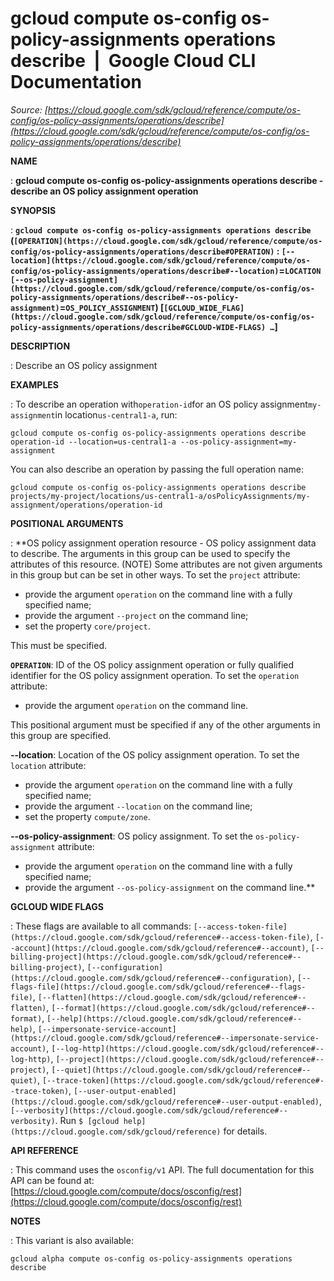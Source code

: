# gcloud compute os-config os-policy-assignments operations describe  |  Google Cloud CLI Documentation

*Source: [https://cloud.google.com/sdk/gcloud/reference/compute/os-config/os-policy-assignments/operations/describe](https://cloud.google.com/sdk/gcloud/reference/compute/os-config/os-policy-assignments/operations/describe)*

**NAME**

: **gcloud compute os-config os-policy-assignments operations describe - describe an OS policy assignment operation**

**SYNOPSIS**

: **`gcloud compute os-config os-policy-assignments operations describe` (`[OPERATION](https://cloud.google.com/sdk/gcloud/reference/compute/os-config/os-policy-assignments/operations/describe#OPERATION)` : `[--location](https://cloud.google.com/sdk/gcloud/reference/compute/os-config/os-policy-assignments/operations/describe#--location)`=`LOCATION` `[--os-policy-assignment](https://cloud.google.com/sdk/gcloud/reference/compute/os-config/os-policy-assignments/operations/describe#--os-policy-assignment)`=`OS_POLICY_ASSIGNMENT`) [`[GCLOUD_WIDE_FLAG](https://cloud.google.com/sdk/gcloud/reference/compute/os-config/os-policy-assignments/operations/describe#GCLOUD-WIDE-FLAGS) …`]**

**DESCRIPTION**

: Describe an OS policy assignment

**EXAMPLES**

: To describe an operation with`operation-id`for an OS policy assignment`my-assignment`in location`us-central1-a`, run:

```
gcloud compute os-config os-policy-assignments operations describe operation-id --location=us-central1-a --os-policy-assignment=my-assignment
```

You can also describe an operation by passing the full operation name:

```
gcloud compute os-config os-policy-assignments operations describe projects/my-project/locations/us-central1-a/osPolicyAssignments/my-assignment/operations/operation-id
````

**POSITIONAL ARGUMENTS**

: **OS policy assignment operation resource - OS policy assignment data to describe.
The arguments in this group can be used to specify the attributes of this
resource. (NOTE) Some attributes are not given arguments in this group but can
be set in other ways.
To set the `project` attribute:

- provide the argument `operation` on the command line with a fully
specified name;
- provide the argument `--project` on the command line;
- set the property `core/project`.

This must be specified.

**`OPERATION`**:
ID of the OS policy assignment operation or fully qualified identifier for the
OS policy assignment operation.
To set the `operation` attribute:

- provide the argument `operation` on the command line.

This positional argument must be specified if any of the other arguments in this
group are specified.

**--location**:
Location of the OS policy assignment operation.
To set the `location` attribute:

- provide the argument `operation` on the command line with a fully
specified name;
- provide the argument `--location` on the command line;
- set the property `compute/zone`.

**--os-policy-assignment**:
OS policy assignment.
To set the `os-policy-assignment` attribute:

- provide the argument `operation` on the command line with a fully
specified name;
- provide the argument `--os-policy-assignment` on the command line.**

**GCLOUD WIDE FLAGS**

: These flags are available to all commands: `[--access-token-file](https://cloud.google.com/sdk/gcloud/reference#--access-token-file)`,
`[--account](https://cloud.google.com/sdk/gcloud/reference#--account)`, `[--billing-project](https://cloud.google.com/sdk/gcloud/reference#--billing-project)`,
`[--configuration](https://cloud.google.com/sdk/gcloud/reference#--configuration)`,
`[--flags-file](https://cloud.google.com/sdk/gcloud/reference#--flags-file)`,
`[--flatten](https://cloud.google.com/sdk/gcloud/reference#--flatten)`, `[--format](https://cloud.google.com/sdk/gcloud/reference#--format)`, `[--help](https://cloud.google.com/sdk/gcloud/reference#--help)`, `[--impersonate-service-account](https://cloud.google.com/sdk/gcloud/reference#--impersonate-service-account)`,
`[--log-http](https://cloud.google.com/sdk/gcloud/reference#--log-http)`,
`[--project](https://cloud.google.com/sdk/gcloud/reference#--project)`, `[--quiet](https://cloud.google.com/sdk/gcloud/reference#--quiet)`, `[--trace-token](https://cloud.google.com/sdk/gcloud/reference#--trace-token)`, `[--user-output-enabled](https://cloud.google.com/sdk/gcloud/reference#--user-output-enabled)`,
`[--verbosity](https://cloud.google.com/sdk/gcloud/reference#--verbosity)`.
Run `$ [gcloud help](https://cloud.google.com/sdk/gcloud/reference)` for details.

**API REFERENCE**

: This command uses the `osconfig/v1` API. The full documentation for
this API can be found at: [https://cloud.google.com/compute/docs/osconfig/rest](https://cloud.google.com/compute/docs/osconfig/rest)

**NOTES**

: This variant is also available:

```
gcloud alpha compute os-config os-policy-assignments operations describe
```